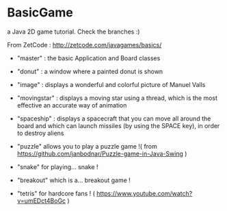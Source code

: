 # BasicGame
a Java 2D game tutorial. Check the branches :)

From ZetCode : http://zetcode.com/javagames/basics/ 

- "master" : the basic Application and Board classes
- "donut" : a window where a painted donut is shown
- "image" : displays a wonderful and colorful picture of Manuel Valls
- "movingstar" : displays a moving star using a thread, which is the most effective an accurate way
  of animation

- "spaceship" : displays a spacecraft that you can move all around the board and which can launch
  missiles (by using the SPACE key), in order to destroy aliens

- "puzzle" allows you to play a puzzle game !(
  from https://github.com/janbodnar/Puzzle-game-in-Java-Swing )

- "snake" for playing... snake !
- "breakout" which is a... breakout game !
- "tetris" for hardcore fans ! ( https://www.youtube.com/watch?v=umEDct4BoGc )